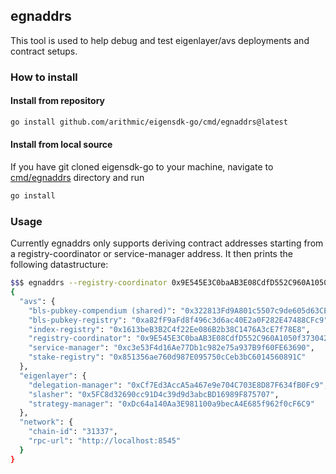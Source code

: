 ## egnaddrs

This tool is used to help debug and test eigenlayer/avs deployments and contract setups.

### How to install

#### Install from repository

```bash
go install github.com/arithmic/eigensdk-go/cmd/egnaddrs@latest
```

#### Install from local source

If you have git cloned eigensdk-go to your machine, navigate to [cmd/egnaddrs](.) directory and run

```bash
go install
```

### Usage

Currently egnaddrs only supports deriving contract addresses starting from a registry-coordinator or service-manager address. It then prints the following datastructure:

```bash
$$$ egnaddrs --registry-coordinator 0x9E545E3C0baAB3E08CdfD552C960A1050f373042
{
  "avs": {
    "bls-pubkey-compendium (shared)": "0x322813Fd9A801c5507c9de605d63CEA4f2CE6c44",
    "bls-pubkey-registry": "0xa82fF9aFd8f496c3d6ac40E2a0F282E47488CFc9",
    "index-registry": "0x1613beB3B2C4f22Ee086B2b38C1476A3cE7f78E8",
    "registry-coordinator": "0x9E545E3C0baAB3E08CdfD552C960A1050f373042",
    "service-manager": "0xc3e53F4d16Ae77Db1c982e75a937B9f60FE63690",
    "stake-registry": "0x851356ae760d987E095750cCeb3bC6014560891C"
  },
  "eigenlayer": {
    "delegation-manager": "0xCf7Ed3AccA5a467e9e704C703E8D87F634fB0Fc9",
    "slasher": "0x5FC8d32690cc91D4c39d9d3abcBD16989F875707",
    "strategy-manager": "0xDc64a140Aa3E981100a9becA4E685f962f0cF6C9"
  },
  "network": {
    "chain-id": "31337",
    "rpc-url": "http://localhost:8545"
  }
}
```
